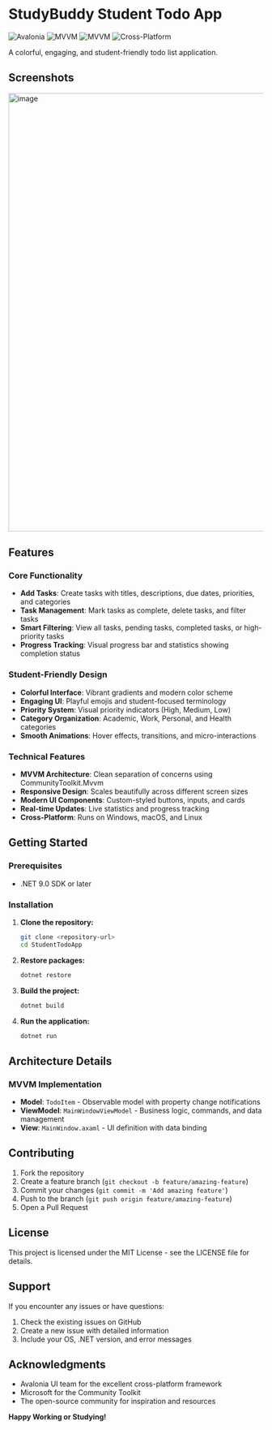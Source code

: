 # StudyBuddy Student Todo App

![Avalonia](https://img.shields.io/badge/Avalonia-UI-blue)  ![MVVM](https://img.shields.io/badge/MVVM-Community_Toolkit-green)  ![MVVM](https://img.shields.io/badge/MVVM-Community_Toolkit-green)  ![Cross-Platform](https://img.shields.io/badge/Cross--Platform-orange)


A colorful, engaging, and student-friendly todo list application.

## Screenshots

<img width="1032" height="864" alt="image" src="https://github.com/user-attachments/assets/16bec8ba-b516-4fa5-b594-b749b575ac6c" />

## Features

### Core Functionality
- **Add Tasks**: Create tasks with titles, descriptions, due dates, priorities, and categories
- **Task Management**: Mark tasks as complete, delete tasks, and filter tasks
- **Smart Filtering**: View all tasks, pending tasks, completed tasks, or high-priority tasks
- **Progress Tracking**: Visual progress bar and statistics showing completion status

### Student-Friendly Design
- **Colorful Interface**: Vibrant gradients and modern color scheme
- **Engaging UI**: Playful emojis and student-focused terminology
- **Priority System**: Visual priority indicators (High, Medium, Low)
- **Category Organization**: Academic, Work, Personal, and Health categories
- **Smooth Animations**: Hover effects, transitions, and micro-interactions

### Technical Features
- **MVVM Architecture**: Clean separation of concerns using CommunityToolkit.Mvvm
- **Responsive Design**: Scales beautifully across different screen sizes
- **Modern UI Components**: Custom-styled buttons, inputs, and cards
- **Real-time Updates**: Live statistics and progress tracking
- **Cross-Platform**: Runs on Windows, macOS, and Linux

## Getting Started

### Prerequisites
- .NET 9.0 SDK or later

### Installation

1. **Clone the repository:**
   ```bash
   git clone <repository-url>
   cd StudentTodoApp
   ```

2. **Restore packages:**
   ```bash
   dotnet restore
   ```

3. **Build the project:**
   ```bash
   dotnet build
   ```

4. **Run the application:**
   ```bash
   dotnet run
   ```

## Architecture Details

### MVVM Implementation
- **Model**: `TodoItem` - Observable model with property change notifications
- **ViewModel**: `MainWindowViewModel` - Business logic, commands, and data management
- **View**: `MainWindow.axaml` - UI definition with data binding


## Contributing 

1. Fork the repository
2. Create a feature branch (`git checkout -b feature/amazing-feature`)
3. Commit your changes (`git commit -m 'Add amazing feature'`)
4. Push to the branch (`git push origin feature/amazing-feature`)
5. Open a Pull Request

## License

This project is licensed under the MIT License - see the LICENSE file for details.

## Support

If you encounter any issues or have questions:
1. Check the existing issues on GitHub
2. Create a new issue with detailed information
3. Include your OS, .NET version, and error messages

## Acknowledgments

- Avalonia UI team for the excellent cross-platform framework
- Microsoft for the Community Toolkit
- The open-source community for inspiration and resources


**Happy Working or Studying!**
